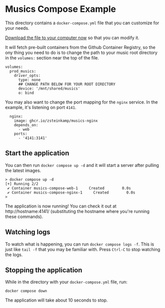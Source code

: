 # Musics Compose Example

This directory contains a `docker-compose.yml` file that you can customize for your needs.

[Download the file to your computer now](/zsteinkamp/musics/blob/main/compose_example/docker-compose.yml) so that you can modify it.

It will fetch pre-built containers from the Github Container Registry, so the ony thing you need to do is to change the path to your music root directory in the `volumes:` section near the top of the file.

```
volumes:
  prod_musics:
    driver_opts:
      type: none
      ## CHANGE PATH BELOW FOR YOUR ROOT DIRECTORY
      device: '/mnt/shared/musics'
      o: bind
```

You may also want to change the port mapping for the `nginx` service. In the example, it's listening on port `4141`.

```
  nginx:
    image: ghcr.io/zsteinkamp/musics-nginx
    depends_on:
      - web
    ports:
      - '4141:3141'
```

## Start the application

You can then run `docker compose up -d` and it will start a server after pulling the latest images.

```
> docker compose up -d
[+] Running 2/2
 ✔ Container musics-compose-web-1     Created        0.0s
 ✔ Container musics-compose-nginx-1     Created        0.0s
>
```

The application is now running! You can check it out at http://hostname:4141/ (substituting the hostname where you're running these commands).

## Watching logs

To watch what is happening, you can run `docker compose logs -f`. This is just like `tail -f` that you may be familiar with. Press `Ctrl-C` to stop watching the logs.

## Stopping the application

While in the directory with your `docker-compose.yml` file, run:

```
docker compose down
```

The application will take about 10 seconds to stop.
